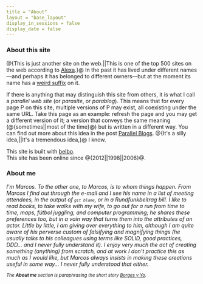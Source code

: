 ```yaml
---
title = "About"
layout = "base_layout"
display_in_sessions = false
display_date = false
---
```


### About this site

@{This is just another site on the web.||This is one of the top 500 sites 
on the web according to [Alexa](https://www.alexa.com/topsites).}@ 
In the past it has lived under different names—and perhaps it has belonged
to different owners—but at the moment its name has a [weird suffix][1] on it.

If there is anything that may distinguish this site from others, it is
what I call a *parallel web site* (or *parasite*, or *parablog*). This means that 
for every page P on this site, multiple versions of P may exist, all coexisting
under the same URL. Take this page as an example: refresh the page 
and you may get a different version of it; a version that conveys the same 
meaning (@{sometimes||most of the time}@) but is written in a different way. 
You can find out more about this idea in the post [Parallel Blogs][2].
@{It's a silly idea,||It's a tremendous idea,}@ I know.

This site is built with [belbo][3].  
This site has been online since @{2012||1998||2006}@.

### About me
<i>I'm Marcos.
To the other one, to Marcos, is to whom things happen. From Marcos 
I find out through the e-mail and I see his name in a list of 
meeting attendees, in the output of <small>`git blame`</small>, or in a Rundfunkbeitrag 
bill. I like to read books, to take walks with my wife, to go out for 
a run from time to time, maps, <i>fútbol</i> juggling, and computer programming; 
he shares these preferences too, but in a vain way that turns them 
into the attributes of an actor. Little by little, I am giving over 
everything to him, although I am quite aware of his perverse custom 
of falsifying and magnifying things (he usually talks to his colleagues 
using terms like SOLID, *good practices*, DDD... and I 
never fully understand it).
I enjoy very much the act of creating something (anything) from 
scratch, and at work I don't practice this as much as I would like, 
but Marcos always insists in making these creations useful in some
way... I never fully understood that either.</i>

*<small>The <b>About me</b> section is paraphrasing the short 
story [Borges y Yo](https://en.wikipedia.org/wiki/Borges_and_I).</small>*

[1]: https://en.wikipedia.org/wiki/Turkish_grammar#Inflectional_suffixes
[2]: https://www.marcoslar.com/posts/2020/08/parallel-blogs/
[3]: https://github.com/marcoslar/belbo
